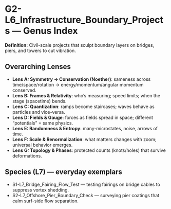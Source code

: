 # G2-L6_Infrastructure_Boundary_Projects — Genus Index
**Definition:** Civil-scale projects that sculpt boundary layers on bridges, piers, and towers to cut vibration.
## Overarching Lenses

- **Lens A: Symmetry -> Conservation (Noether)**: sameness across time/space/rotation → energy/momentum/angular momentum conserved.
- **Lens B: Frames & Relativity**: who’s measuring; speed limits; when the stage (spacetime) bends.
- **Lens C: Quantization**: ramps become staircases; waves behave as particles and vice-versa.
- **Lens D: Fields & Gauge**: forces as fields spread in space; different “potentials” = same physics.
- **Lens E: Randomness & Entropy**: many-microstates, noise, arrows of time.
- **Lens F: Scale & Renormalization**: what matters changes with zoom; universal behavior emerges.
- **Lens G: Topology & Phases**: protected counts (knots/holes) that survive deformations.

## Species (L7) — everyday exemplars
- S1-L7_Bridge_Fairing_Flow_Test — testing fairings on bridge cables to suppress vortex shedding.
- S2-L7_Offshore_Pier_Boundary_Check — surveying pier coatings that calm surf-side flow separation.
